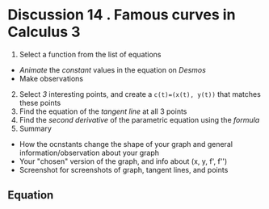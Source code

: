 # Discussion 14 . Famous curves in Calculus 3

1. Select a function from the list of equations
  - *Animate* the *constant* values in the equation on *Desmos*
  - Make observations
2. Select *3* interesting points, and create a `c(t)=(x(t), y(t))` that matches these points
3. Find the equation of the *tangent line* at all 3 points
4. Find the *second derivative* of the parametric equation using the *formula*
5. Summary
  - How the ocnstants change the shape of your graph and general information/observation about your graph
  - Your "chosen" version of the graph, and info about (x, y, f', f'')
  - Screenshot for screenshots of graph, tangent lines, and points

## Equation
```latex

```